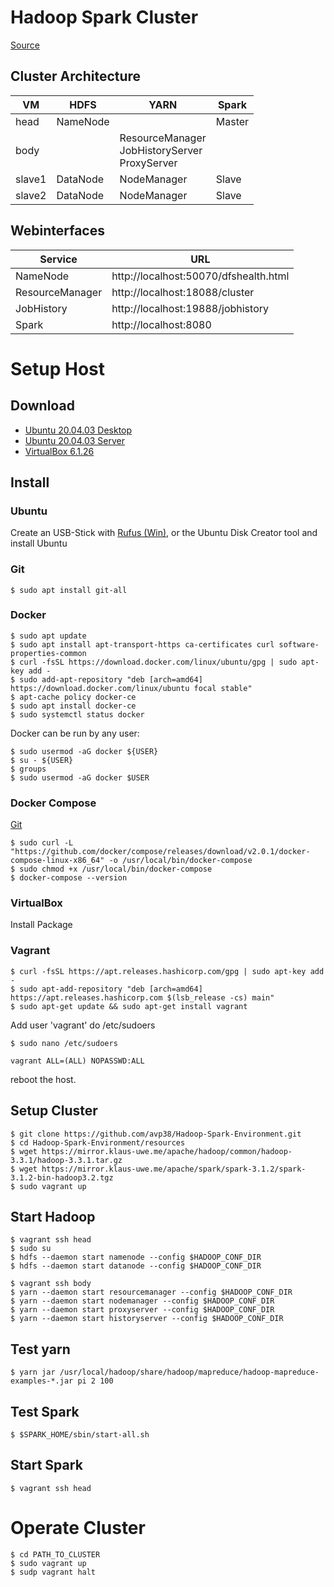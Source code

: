 # Hadoop Spark Cluster

[Source](https://web.njit.edu/~avp38/projects/multi_projects/hadoop_spark_environment.html)

## Cluster Architecture

|VM|HDFS|YARN|Spark|
|-|-|-|-|
|head|NameNode||Master|
|body||ResourceManager</br>JobHistoryServer</br>ProxyServer||
|slave1|DataNode|NodeManager|Slave|
|slave2|DataNode|NodeManager|Slave|

## Webinterfaces

|Service|URL|
|-|-|
|NameNode|http://localhost:50070/dfshealth.html|
|ResourceManager|http://localhost:18088/cluster|
|JobHistory|http://localhost:19888/jobhistory|
|Spark|http://localhost:8080|

# Setup Host

## Download

* [Ubuntu 20.04.03 Desktop](https://releases.ubuntu.com/20.04.3/ubuntu-20.04.3-desktop-amd64.iso?_ga=2.192166504.37755249.1634021994-306704312.1634021994)
* [Ubuntu 20.04.03 Server](https://releases.ubuntu.com/20.04.3/ubuntu-20.04.3-desktop-amd64.iso?_ga=2.192166504.37755249.1634021994-306704312.1634021994)
* [VirtualBox 6.1.26](https://download.virtualbox.org/virtualbox/6.1.26/virtualbox-6.1_6.1.26-145957~Ubuntu~eoan_amd64.deb)

## Install

### Ubuntu

Create an USB-Stick with [Rufus (Win)](https://rufus.ie/en/), or the Ubuntu Disk Creator tool and install Ubuntu

### Git

    $ sudo apt install git-all

### Docker

    $ sudo apt update
    $ sudo apt install apt-transport-https ca-certificates curl software-properties-common
    $ curl -fsSL https://download.docker.com/linux/ubuntu/gpg | sudo apt-key add -
    $ sudo add-apt-repository "deb [arch=amd64] https://download.docker.com/linux/ubuntu focal stable"
    $ apt-cache policy docker-ce
    $ sudo apt install docker-ce
    $ sudo systemctl status docker
    
Docker can be run by any user:  
    
    $ sudo usermod -aG docker ${USER}
    $ su - ${USER}
    $ groups
    $ sudo usermod -aG docker $USER
    
### Docker Compose

[Git](https://github.com/docker/compose/releases)

    $ sudo curl -L "https://github.com/docker/compose/releases/download/v2.0.1/docker-compose-linux-x86_64" -o /usr/local/bin/docker-compose
    $ sudo chmod +x /usr/local/bin/docker-compose
    $ docker-compose --version
    
### VirtualBox

Install Package
    
### Vagrant

    $ curl -fsSL https://apt.releases.hashicorp.com/gpg | sudo apt-key add -
    $ sudo apt-add-repository "deb [arch=amd64] https://apt.releases.hashicorp.com $(lsb_release -cs) main"
    $ sudo apt-get update && sudo apt-get install vagrant
    
Add user 'vagrant' do /etc/sudoers

    $ sudo nano /etc/sudoers
    
    vagrant ALL=(ALL) NOPASSWD:ALL
    
reboot the host.

## Setup Cluster

    $ git clone https://github.com/avp38/Hadoop-Spark-Environment.git
    $ cd Hadoop-Spark-Environment/resources
    $ wget https://mirror.klaus-uwe.me/apache/hadoop/common/hadoop-3.3.1/hadoop-3.3.1.tar.gz
    $ wget https://mirror.klaus-uwe.me/apache/spark/spark-3.1.2/spark-3.1.2-bin-hadoop3.2.tgz
    $ sudo vagrant up
 
## Start Hadoop
    
    $ vagrant ssh head
    $ sudo su
    $ hdfs --daemon start namenode --config $HADOOP_CONF_DIR
    $ hdfs --daemon start datanode --config $HADOOP_CONF_DIR
    
    $ vagrant ssh body
    $ yarn --daemon start resourcemanager --config $HADOOP_CONF_DIR 
    $ yarn --daemon start nodemanager --config $HADOOP_CONF_DIR 
    $ yarn --daemon start proxyserver --config $HADOOP_CONF_DIR
    $ yarn --daemon start historyserver --config $HADOOP_CONF_DIR

## Test yarn

    $ yarn jar /usr/local/hadoop/share/hadoop/mapreduce/hadoop-mapreduce-examples-*.jar pi 2 100
    
## Test Spark

    $ $SPARK_HOME/sbin/start-all.sh
    
## Start Spark

    $ vagrant ssh head
    
# Operate Cluster

    $ cd PATH_TO_CLUSTER
    $ sudo vagrant up
    $ sudp vagrant halt
